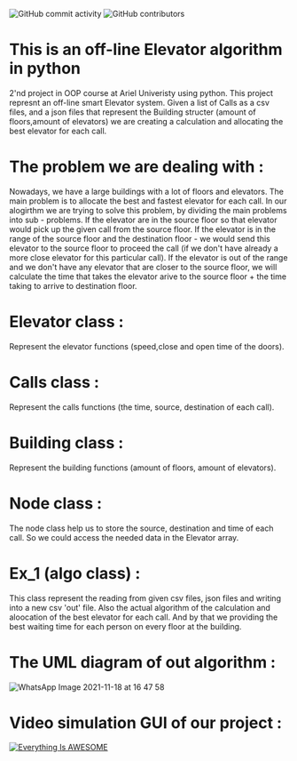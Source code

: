![GitHub commit activity](https://img.shields.io/github/commit-activity/m/MightyArty/Ex_1?style=plastic) ![GitHub contributors](https://img.shields.io/github/contributors/MightyArty/Ex_1?style=plastic)
# This is an off-line Elevator algorithm in python
2'nd project in OOP course at Ariel Univeristy using python.
This project represnt an off-line smart Elevator system.
Given a list of Calls as a csv files, and a json files that represent the Building structer (amount of floors,amount of elevators) we are creating a calculation and allocating the best elevator for each call.
# The problem we are dealing with :
Nowadays, we have a large buildings with a lot of floors and elevators. The main problem is to allocate the best and fastest elevator for each call.
In our alogirthm we are trying to solve this problem, by dividing the main problems into sub - problems. If the elevator are in the source floor so that elevator would pick up the given call from the source floor. If the elevator is in the range of the source floor and the destination floor - we would send this elevator to the source floor to proceed the call (if we don't have already a more close elevator for this particular call).
If the elevator is out of the range and we don't have any elevator that are closer to the source floor, we will calculate the time that takes the elevator arive to the source floor + the time taking to arrive to destination floor.
# Elevator class :
Represent the elevator functions (speed,close and open time of the doors).
# Calls class :
Represent the calls functions (the time, source, destination of each call).
# Building class :
Represent the building functions (amount of floors, amount of elevators).
# Node class :
The node class help us to store the source, destination and time of each call. So we could access the needed data in the Elevator array.
# Ex_1 (algo class) :
This class represent the reading from given csv files, json files and writing into a new csv 'out' file.
Also the actual algorithm of the calculation and aloocation of the best elevator for each call. And by that we providing the best waiting time for each person on every floor at the building.
# The UML diagram of out algorithm :
![WhatsApp Image 2021-11-18 at 16 47 58](https://user-images.githubusercontent.com/77808208/142437901-77f52ac5-9d41-465d-a11b-0053dbe010c8.jpeg)
# Video simulation GUI of our project :
[![Everything Is AWESOME](hhttps://img.youtube.com/vi/HGhyFRUDFwA/hqdefault.jpg)](https://www.youtube.com/watch?v=HGhyFRUDFwA "Everything Is AWESOME")
